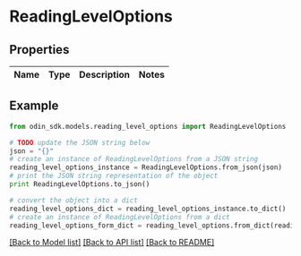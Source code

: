 # ReadingLevelOptions


## Properties

Name | Type | Description | Notes
------------ | ------------- | ------------- | -------------

## Example

```python
from odin_sdk.models.reading_level_options import ReadingLevelOptions

# TODO update the JSON string below
json = "{}"
# create an instance of ReadingLevelOptions from a JSON string
reading_level_options_instance = ReadingLevelOptions.from_json(json)
# print the JSON string representation of the object
print ReadingLevelOptions.to_json()

# convert the object into a dict
reading_level_options_dict = reading_level_options_instance.to_dict()
# create an instance of ReadingLevelOptions from a dict
reading_level_options_form_dict = reading_level_options.from_dict(reading_level_options_dict)
```
[[Back to Model list]](../README.md#documentation-for-models) [[Back to API list]](../README.md#documentation-for-api-endpoints) [[Back to README]](../README.md)


